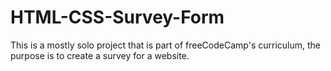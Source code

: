 # HTML-CSS-Survey-Form
This is a mostly solo project that is part of freeCodeCamp's curriculum, the purpose is to create a survey for a website.
